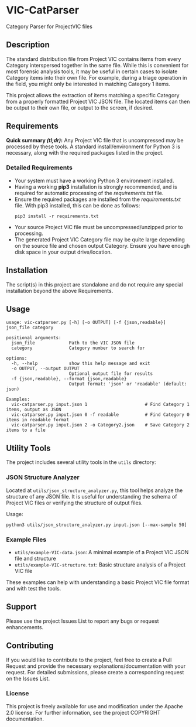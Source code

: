 # VIC-CatParser

Category Parser for ProjectVIC files

## Description ##

The standard distribution file from Project VIC contains items from every Category interspersed together in the same file. While this is convenient for most forensic analysis tools, it may be useful in certain cases to isolate Category items into their own file. For example, during a triage operation in the field, you might only be interested in matching Category 1 items.

This project allows the extraction of items matching a specific Category from a properly formatted Project VIC JSON file. The located items can then be output to their own file, or output to the screen, if desired.

## Requirements ##

**Quick summary *(tl;dr)*:**  Any Project VIC file that is uncompressed may be processed by these tools. A standard install/environment for Python 3 is necessary, along with the required packages listed in the project.

### Detailed Requirements ###

* Your system must have a working Python 3 environment installed.
* Having a working **pip3** installation is strongly recommended, and is required for automatic processing of the *requirements.txt* file.
* Ensure the required packages are installed from the *requirements.txt* file. With pip3 installed, this can be done as follows:
    ```
    pip3 install -r requirements.txt
    ```
* Your source Project VIC file must be uncompressed/unzipped prior to processing.
* The generated Project VIC Category file may be quite large depending on the source file and chosen output Category. Ensure you have enough disk space in your output drive/location.

## Installation ##

The script(s) in this project are standalone and do not require any special installation beyond the above Requirements.

## Usage ##

```
usage: vic-catparser.py [-h] [-o OUTPUT] [-f {json,readable}] json_file category

positional arguments:
  json_file             Path to the VIC JSON file
  category              Category number to search for

options:
  -h, --help            show this help message and exit
  -o OUTPUT, --output OUTPUT
                        Optional output file for results
  -f {json,readable}, --format {json,readable}
                        Output format: 'json' or 'readable' (default: json)

Examples:
  vic-catparser.py input.json 1                      # Find Category 1 items, output as JSON
  vic-catparser.py input.json 0 -f readable          # Find Category 0 items in readable format
  vic-catparser.py input.json 2 -o Category2.json    # Save Category 2 items to a file
```

## Utility Tools ##

The project includes several utility tools in the `utils` directory:

### JSON Structure Analyzer ###

Located at `utils/json_structure_analyzer.py`, this tool helps analyze the structure of any JSON file. It is useful for understanding the schema of Project VIC files or verifying the structure of output files.

Usage:
```
python3 utils/json_structure_analyzer.py input.json [--max-sample 50]
```

### Example Files ###

- `utils/example-VIC-data.json`: A minimal example of a Project VIC JSON file and structure
- `utils/example-VIC-structure.txt`: Basic structure analysis of a Project VIC file

These examples can help with understanding a basic Project VIC file format and with test the tools.

## Support ##

Please use the project Issues List to report any bugs or request enhancements.

## Contributing

If you would like to contribute to the project, feel free to create a Pull Request and provide the necessary explanations/documentation with your request.  For detailed submissions, please create a corresponding request on the Issues List.

### License ###

This project is freely available for use and modification under the Apache 2.0 license. For further information, see the project COPYRIGHT documentation.


